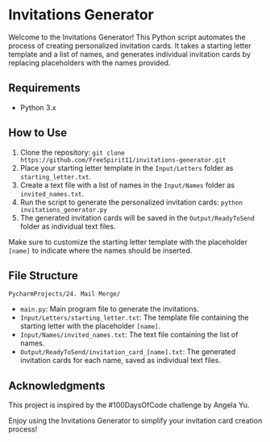 # Invitations Generator

Welcome to the Invitations Generator! This Python script automates the process of creating personalized invitation cards. It takes a starting letter template and a list of names, and generates individual invitation cards by replacing placeholders with the names provided.

## Requirements
- Python 3.x

## How to Use

1. Clone the repository: `git clone https://github.com/FreeSpirit11/invitations-generator.git`
2. Place your starting letter template in the `Input/Letters` folder as `starting_letter.txt`.
3. Create a text file with a list of names in the `Input/Names` folder as `invited_names.txt`.
4. Run the script to generate the personalized invitation cards: `python invitations_generator.py`
5. The generated invitation cards will be saved in the `Output/ReadyToSend` folder as individual text files.

Make sure to customize the starting letter template with the placeholder `[name]` to indicate where the names should be inserted.

## File Structure

`PycharmProjects/24. Mail Merge/`

- `main.py`: Main program file to generate the invitations.
- `Input/Letters/starting_letter.txt`: The template file containing the starting letter with the placeholder `[name]`.
- `Input/Names/invited_names.txt`: The text file containing the list of names.
- `Output/ReadyToSend/invitation_card_[name].txt`: The generated invitation cards for each name, saved as individual text files.

## Acknowledgments

This project is inspired by the #100DaysOfCode challenge by Angela Yu.

Enjoy using the Invitations Generator to simplify your invitation card creation process!

